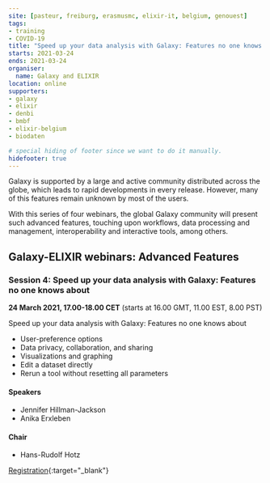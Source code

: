 ```yaml
---
site: [pasteur, freiburg, erasmusmc, elixir-it, belgium, genouest]
tags:
- training
- COVID-19
title: "Speed up your data analysis with Galaxy: Features no one knows about"
starts: 2021-03-24
ends: 2021-03-24
organiser:
  name: Galaxy and ELIXIR
location: online
supporters:
- galaxy
- elixir
- denbi
- bmbf
- elixir-belgium
- biodaten

# special hiding of footer since we want to do it manually.
hidefooter: true
---
```


Galaxy is supported by a large and active community distributed across the globe, which leads to rapid developments in every release. However, many of this features remain unknown by most of the users.

With this series of four webinars, the global Galaxy community will present such advanced features, touching upon workflows, data processing and management, interoperability and interactive tools, among others. 

## Galaxy-ELIXIR webinars: Advanced Features

### Session 4: Speed up your data analysis with Galaxy: Features no one knows about

**24 March 2021, 17.00-18.00 CET** (starts at 16.00 GMT, 11.00 EST, 8.00 PST)

Speed up your data analysis with Galaxy: Features no one knows about

- User-preference options
- Data privacy, collaboration, and sharing
- Visualizations and graphing
- Edit a dataset directly
- Rerun a tool without resetting all parameters


#### Speakers


* Jennifer Hillman-Jackson
* Anika Erxleben

#### Chair

* Hans-Rudolf Hotz


[Registration](https://us02web.zoom.us/webinar/register/WN_oIXQYaCpTfqp9RgOu6gj3g){:target="_blank"}



